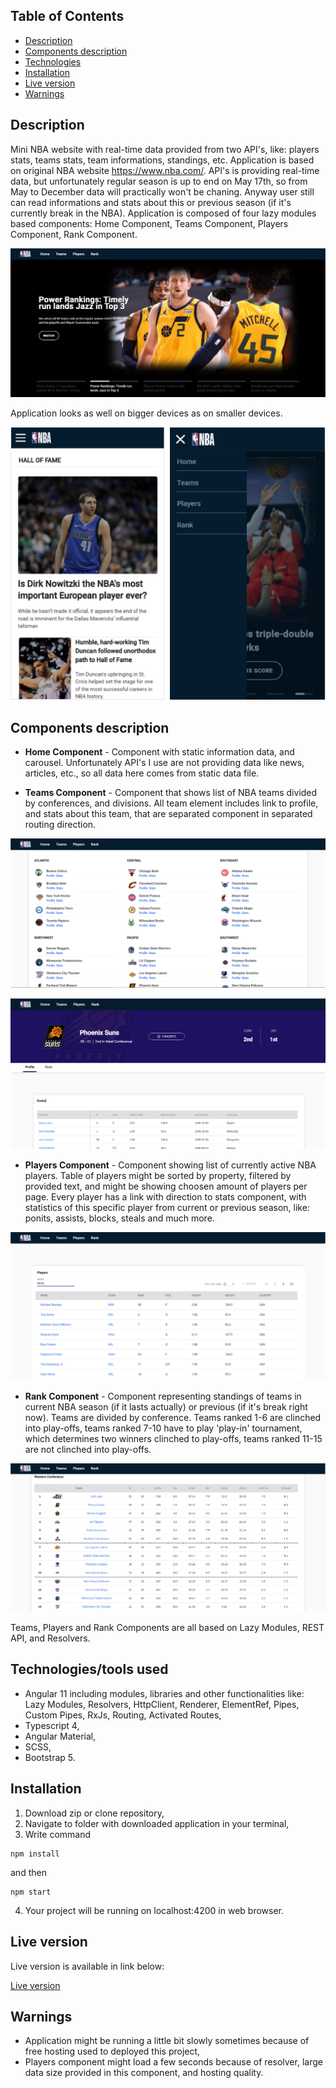 ## Table of Contents

* [Description](#description)
* [Components description](#components-descripton)
* [Technologies](#technologies)
* [Installation](#installation)
* [Live version](#live-version)
* [Warnings](#warnings)

## <a name="description"></a>Description 

Mini NBA website with real-time data provided from two API's, like: players stats, teams stats, team informations, standings, etc. Application is based on original NBA website https://www.nba.com/. API's is providing real-time data, but unfortunately regular season is up to end on May 17th, so from May to December data will practically won't be chaning. Anyway user still can read informations and stats about this or previous season (if it's currently break in the NBA). Application is composed of four lazy modules based components: Home Component, Teams Component, Players Component, Rank Component.

![Home component dekstop](https://github.com/bartlomiejwyszecki/NBA-app/blob/master/src/assets/readme1.jpg)

Application looks as well on bigger devices as on smaller devices.

![Home component mobile](https://github.com/bartlomiejwyszecki/NBA-app/blob/master/src/assets/readme2.jpg)

## <a name="components-description"></a>Components description

* **Home Component** - Component with static information data, and carousel. Unfortunately API's I use are not providing data like news, articles, etc., so all data here comes from static data file.

* **Teams Component** - Component that shows list of NBA teams divided by conferences, and divisions. All team element includes link to profile, and stats about this team, that are separated component in separated routing direction.

![Teams component dekstop](https://github.com/bartlomiejwyszecki/NBA-app/blob/master/src/assets/readme3.jpg)

![Teams component dekstop](https://github.com/bartlomiejwyszecki/NBA-app/blob/master/src/assets/readme4.jpg)

* **Players Component** - Component showing list of currently active NBA players. Table of players might be sorted by property, filtered by provided text, and might be showing choosen amount of players per page. Every player has a link with direction to stats component, with statistics of this specific player from current or previous season, like: ponits, assists, blocks, steals and much more.

![Players component dekstop](https://github.com/bartlomiejwyszecki/NBA-app/blob/master/src/assets/readme5.jpg)

* **Rank Component** - Component representing standings of teams in current NBA season (if it lasts actually) or previous (if it's break right now). Teams are divided by conference. Teams ranked 1-6 are clinched into play-offs, teams ranked 7-10 have to play 'play-in' tournament, which determines two winners clinched to play-offs, teams ranked 11-15 are not clinched into play-offs.

![Rank component dekstop](https://github.com/bartlomiejwyszecki/NBA-app/blob/master/src/assets/readme6.jpg)

Teams, Players and Rank Components are all based on Lazy Modules, REST API, and Resolvers.

## <a name="technologies"></a>Technologies/tools used

* Angular 11 including modules, libraries and other functionalities like: Lazy Modules, Resolvers, HttpClient, Renderer, ElementRef, Pipes, Custom Pipes, RxJs, Routing, Activated Routes,
* Typescript 4,
* Angular Material,
* SCSS,
* Bootstrap 5.


## <a name="installation"></a>Installation

1. Download zip or clone repository,
2. Navigate to folder with downloaded application in your terminal,
3. Write command
```
npm install
```
and then
```
npm start
```
4. Your project will be running on localhost:4200 in web browser.

## <a name="live-version"></a>Live version

Live version is available in link below:

[Live version](https://nba-app-angular.herokuapp.com/)

## <a name="warnings"></a>Warnings

* Application might be running a little bit slowly sometimes because of free hosting used to deployed this project,
* Players component might load a few seconds because of resolver, large data size provided in this component, and hosting quality.
